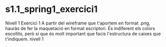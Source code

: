 # s1.1_spring1_exercici1

Nivell 1
Exercici 1
A partir del wireframe que t'aportem en format .png, hauràs de fer la maquetació en format escriptori. 
És indiferent els colors escollits, però sí que és molt important que facis l'estructura de caixes que t'indiquem.
nivell 1
